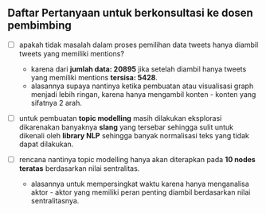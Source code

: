 ## Daftar Pertanyaan untuk berkonsultasi ke dosen pembimbing
- [ ] apakah tidak masalah dalam proses pemilihan data tweets hanya diambil tweets yang memiliki mentions?
  - karena dari **jumlah data: 20895** jika setelah diambil hanya tweets yang memiliki mentions **tersisa: 5428**.
  - alasannya supaya nantinya ketika pembuatan atau visualisasi graph menjadi lebih ringan, karena hanya mengambil konten - konten yang sifatnya 2 arah.

- [ ] untuk pembuatan **topic modelling** masih dilakukan eksplorasi dikarenakan banyaknya **slang** yang tersebar sehingga sulit untuk dikenali oleh **library NLP** sehingga banyak normalisasi teks yang tidak dapat dilakukan.
- [ ] rencana nantinya topic modelling hanya akan diterapkan pada **10 nodes teratas** berdasarkan nilai sentralitas. 
  - alasannya untuk mempersingkat waktu karena hanya menganalisa aktor - aktor yang memiliki peran penting diambil berdasarkan nilai sentralitasnya.